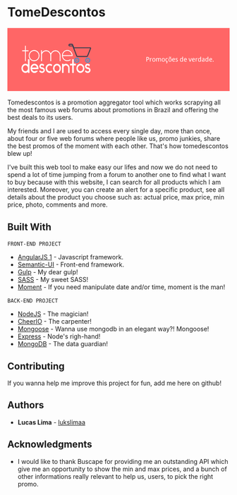 # TomeDescontos

![alt tag](https://github.com/lukslimaa/tomedescontos/blob/master/client/WebContent/www/assets/img/tomedescontos-github-cover.png)

Tomedescontos is a promotion aggregator tool which works scrapying all the most famous web forums about promotions in Brazil and offering
the best deals to its users. 

My friends and I are used to access every single day, more than once, about four or five web forums where people like us, promo junkies,
share the best promos of the moment with each other. That's how tomedescontos blew up!

I've built this web tool to make easy our lifes and now we do not need to spend a lot of time jumping from a forum to another one to find
what I want to buy because with this website, I can search for all products which I am interested. Moreover, you can create an alert
for a specific product, see all details about the product you choose such as: actual price, max price, min price, photo, comments and more.


## Built With

````
FRONT-END PROJECT
````
* [AngularJS 1](https://angularjs.org/) - Javascript framework.
* [Semantic-UI](https://semantic-ui.com/) - Front-end framework. 
* [Gulp](http://gulpjs.com/) - My dear gulp!
* [SASS](http://sass-lang.com/) - My sweet SASS!
* [Moment](https://momentjs.com/) - If you need manipulate date and/or time, moment is the man!

````
BACK-END PROJECT
````
* [NodeJS](https://nodejs.org/en/) - The magician!
* [CheerIO](https://cheerio.js.org/) - The carpenter!
* [Mongoose](http://mongoosejs.com/) - Wanna use mongodb in an elegant way?! Mongoose!
* [Express](http://expressjs.com/) - Node's righ-hand!
* [MongoDB](https://www.mongodb.com/) - The data guardian!


## Contributing

If you wanna help me improve this project for fun, add me here on github! 

## Authors

* **Lucas Lima** - [lukslimaa](https://github.com/lukslimaa)


## Acknowledgments

* I would like to thank Buscape for providing me an outstanding API which give me an opportunity to show the min and max prices, and
a bunch of other informations really relevant to help us, users, to pick the right promo.


